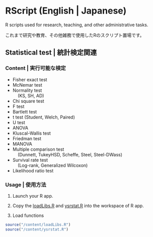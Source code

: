 # RScript (English | Japanese)
R scripts used for research, teaching, and other administrative tasks.  

これまで研究や教育、その他雑務で使用したRのスクリプト置場です。

## Statistical test | 統計検定関連
### Content | 実行可能な検定
- Fisher exact test   
- McNemar test  
- Normality test  
 &nbsp;&nbsp;&nbsp;&nbsp;(KS, SH, AD)  
- Chi square test  
- F test  
- Bartlett test  
- t test (Student, Welch, Paired)  
- U test  
- ANOVA  
- Kluscal-Wallis test  
- Friedman test  
- MANOVA  
- Multiple comparison test  
 &nbsp;&nbsp;&nbsp;&nbsp;(Dunnett, TukeyHSD, Scheffe, Steel, Steel-DWass)  
- Survival rate test  
  &nbsp;&nbsp;&nbsp;&nbsp;(Log-rank, Generalized Wilcoxon)  
- Likelihood ratio test  
 
### Usage | 使用方法
1. Launch your R app.   

2. Copy the [loadLibs.R]() and [ysrstat.R]() into the workspace of R app.

3. Load functions
```R
source("/content/loadLibs.R")
source("/content/ysrstat.R")
```


